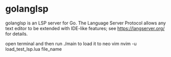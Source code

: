 # golanglsp
golanglsp is an LSP server for Go. The Language Server Protocol allows any text editor to be extended with IDE-like features; see https://langserver.org/ for details. 

open terminal and then run
    ./main
to load it to neo vim
    nvim -u load_test_lsp.lua file_name

